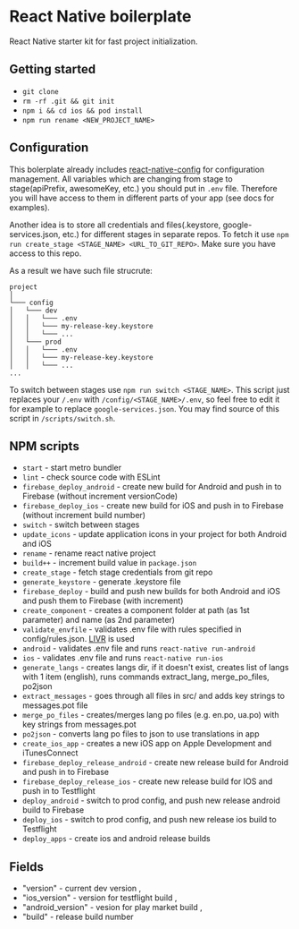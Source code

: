 # React Native boilerplate

React Native starter kit for fast project initialization.

## Getting started
* ```git clone```
* ```rm -rf .git && git init```
* ```npm i && cd ios && pod install```
* ```npm run rename <NEW_PROJECT_NAME>```

## Configuration
This bolerplate already includes [react-native-config](https://github.com/luggit/react-native-config) for configuration management. All variables which are changing from stage to stage(apiPrefix, awesomeKey, etc.) you should put in ```.env``` file. Therefore you will have access to them in different parts of your app (see docs for examples).

Another idea is to store all credentials and files(.keystore, google-services.json, etc.) for different stages in separate repos. To fetch it use ```npm run create_stage <STAGE_NAME> <URL_TO_GIT_REPO>```. Make sure you have access to this repo.

As a result we have such file strucrute:
```
project
│
└─── config
│   └─── dev
│   │   └─── .env
│   │   └─── my-release-key.keystore
│   │   └─── ...
│   └─── prod
│   │   └─── .env
│   │   └─── my-release-key.keystore
│   │   └─── ...
...
```
To switch between stages use ```npm run switch <STAGE_NAME>```. This script just replaces your ```/.env``` with ```/config/<STAGE_NAME>/.env```, so feel free to edit it for example to replace ```google-services.json```. You may find source of this script in ```/scripts/switch.sh```.

## NPM scripts
* ```start``` - start metro bundler
* ```lint``` - check source code with ESLint
* ```firebase_deploy_android``` - create new build for Android and push in to Firebase (without increment versionCode)
* ```firebase_deploy_ios``` - create new build for iOS and push in to Firebase (without increment build number)
* ```switch``` - switch between stages
* ```update_icons``` - update application icons in your project for both Android and iOS 
* ```rename``` - rename react native project
* ```build++``` - increment build value in ```package.json```
* ```create_stage``` - fetch stage credentials from git repo
* ```generate_keystore``` - generate .keystore file
* ```firebase_deploy``` - build and push new builds for both Android and iOS and push them to Firebase (with increment)
* ```create_component``` - creates a component folder at path (as 1st parameter) and name (as 2nd parameter)
* ```validate_envfile``` - validates .env file with rules specified in config/rules.json. [LIVR](http://livr-spec.org/) is used
* ```android``` - validates .env file and runs `react-native run-android`
* ```ios``` - validates .env file and runs `react-native run-ios`
* ```generate_langs``` - creates langs dir, if it doesn't exist, creates list of langs with 1 item (english), runs commands extract_lang, merge_po_files, po2json
* ```extract_messages``` - goes through all files in src/ and adds key strings to messages.pot file
* ```merge_po_files``` - creates/merges lang po files (e.g. en.po, ua.po) with key strings from messages.pot
* ```po2json``` - converts lang po files to json to use translations in app
* ```create_ios_app``` - creates a new iOS app on Apple Development and iTunesConnect
* ```firebase_deploy_release_android```  -  create new release build for Android and push in to Firebase 
* ```firebase_deploy_release_ios``` -  create new release build for IOS and push in to Testflight
* ```deploy_android```  -  switch to prod config, and push  new release android build to Firebase
* ```deploy_ios```  -  switch to prod config, and push  new release ios build to Testflight
* ```deploy_apps```  -  create ios and android release builds 


## Fields
* "version" - current dev version ,
* "ios_version" - version for testflight build ,
* "android_version" - vesion for play market build ,
* "build" - release build number 
